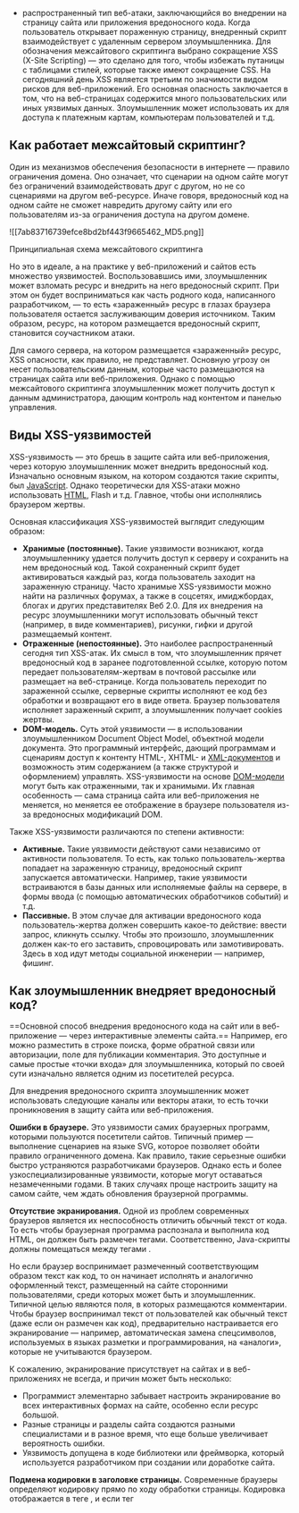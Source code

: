 
- распространенный тип веб-атаки, заключающийся во внедрении на страницу сайта или приложения вредоносного кода. Когда пользователь открывает пораженную страницу, внедренный скрипт взаимодействует с удаленным сервером злоумышленника.
Для обозначения межсайтового скриптинга выбрано сокращение XSS (X-Site Scripting) — это сделано для того, чтобы избежать путаницы с таблицами стилей, которые также имеют сокращение CSS. На сегодняшний день XSS является третьим по значимости видом рисков для веб-приложений. Его основная опасность заключается в том, что на веб-страницах содержится много пользовательских или иных уязвимых данных. Злоумышленник может использовать их для доступа к платежным картам, компьютерам пользователей и т.д.

## Как работает межсайтовый скриптинг?

Один из механизмов обеспечения безопасности в интернете — правило ограничения домена. Оно означает, что сценарии на одном сайте могут без ограничений взаимодействовать друг с другом, но не со сценариями на другом веб-ресурсе. Иначе говоря, вредоносный код на одном сайте не сможет навредить другому сайту или его пользователям из-за ограничения доступа на другом домене.

![[7ab83716739efce8bd2bf443f9665462_MD5.png]]

Принципиальная схема межсайтового скриптинга

Но это в идеале, а на практике у веб-приложений и сайтов есть множество уязвимостей. Воспользовавшись ими, злоумышленник может взломать ресурс и внедрить на него вредоносный скрипт. При этом он будет восприниматься как часть родного кода, написанного разработчиком, — то есть «зараженный» ресурс в глазах браузера пользователя остается заслуживающим доверия источником. Таким образом, ресурс, на котором размещается вредоносный скрипт, становится соучастником атаки.

Для самого сервера, на котором размещается «зараженный» ресурс, XSS опасности, как правило, не представляет. Основную угрозу он несет пользовательским данным, которые часто размещаются на страницах сайта или веб-приложения. Однако с помощью межсайтового скриптинга злоумышленник может получить доступ к данным администратора, дающим контроль над контентом и панелью управления.

## Виды XSS-уязвимостей

XSS-уязвимость — это брешь в защите сайта или веб-приложения, через которую злоумышленник может внедрить вредоносный код. Изначально основным языком, на котором создаются такие скрипты, был [JavaScript](https://blog.skillfactory.ru/glossary/javascript/). Однако теоретически для XSS-атаки можно использовать [HTML](https://blog.skillfactory.ru/glossary/html/), Flash и т.д. Главное, чтобы они исполнялись браузером жертвы.

Основная классификация XSS-уязвимостей выглядит следующим образом:

- **Хранимые (постоянные).** Такие уязвимости возникают, когда злоумышленнику удается получить доступ к серверу и сохранить на нем вредоносный код. Такой сохраненный скрипт будет активироваться каждый раз, когда пользователь заходит на зараженную страницу. Часто хранимые XSS-уязвимости можно найти на различных форумах, а также в соцсетях, имиджбордах, блогах и других представителях Веб 2.0. Для их внедрения на ресурс злоумышленники могут использовать обычный текст (например, в виде комментариев), рисунки, гифки и другой размещаемый контент.
- **Отраженные (непостоянные).** Это наиболее распространенный сегодня тип XSS-атак. Их смысл в том, что злоумышленник прячет вредоносный код в заранее подготовленной ссылке, которую потом передает пользователям-жертвам в почтовой рассылке или размещает на веб-странице. Когда пользователь переходит по зараженной ссылке, серверные скрипты исполняют ее код без обработки и возвращают его в виде ответа. Браузер пользователя исполняет зараженный скрипт, а злоумышленник получает cookies жертвы.
- **DOM-модель.** Суть этой уязвимости — в использовании злоумышленником Document Object Model, объектной модели документа. Это программный интерфейс, дающий программам и сценариям доступ к контенту HTML-, XHTML- и [XML-документов](https://blog.skillfactory.ru/glossary/xml/) и возможность этим содержанием (а также структурой и оформлением) управлять. XSS-уязвимости на основе [DOM-модели](https://blog.skillfactory.ru/glossary/dom/) могут быть как отраженными, так и хранимыми. Их главная особенность — сама страница сайта или веб-приложения не меняется, но меняется ее отображение в браузере пользователя из-за вредоносных модификаций DOM.

Также XSS-уязвимости различаются по степени активности:

- **Активные.** Такие уязвимости действуют сами независимо от активности пользователя. То есть, как только пользователь-жертва попадает на зараженную страницу, вредоносный скрипт запускается автоматически. Например, такие уязвимости встраиваются в базы данных или исполняемые файлы на сервере, в формы ввода (с помощью автоматических обработчиков событий) и т.д.
- **Пассивные.** В этом случае для активации вредоносного кода пользователь-жертва должен совершить какое-то действие: ввести запрос, кликнуть ссылку. Чтобы это произошло, злоумышленник должен как-то его заставить, спровоцировать или замотивировать. Здесь в ход идут методы социальной инженерии — например, фишинг.

## Как злоумышленник внедряет вредоносный код?

==Основной способ внедрения вредоносного кода на сайт или в веб-приложение — через интерактивные элементы сайта.== Например, его можно разместить в строке поиска, форме обратной связи или авторизации, поле для публикации комментария. Это доступные и самые простые «точки входа» для злоумышленника, который по своей сути изначально является одним из посетителей ресурса.

Для внедрения вредоносного скрипта злоумышленник может использовать следующие каналы или векторы атаки, то есть точки проникновения в защиту сайта или веб-приложения.

**Ошибки в браузере.** Это уязвимости самих браузерных программ, которыми пользуются посетители сайтов. Типичный пример — выполнение сценариев на языке SVG, которое позволяет обойти правило ограниченного домена. Как правило, такие серьезные ошибки быстро устраняются разработчиками браузеров. Однако есть и более узкоспециализированные уязвимости, которые могут оставаться незамеченными годами. В таких случаях проще настроить защиту на самом сайте, чем ждать обновления браузерной программы.

**Отсутствие экранирования.** Одной из проблем современных браузеров является их неспособность отличить обычный текст от кода. То есть чтобы браузерная программа распознала и выполнила код HTML, он должен быть размечен тегами. Соответственно, Java-скрипты должны помещаться между тегами <script>, CSS-стили — между [CSS](https://blog.skillfactory.ru/glossary/css/) и т.д.)</script>.

Но если браузер воспринимает размеченный соответствующим образом текст как код, то он начинает исполнять и аналогично оформленный текст, размещенный на сайте сторонними пользователями, среди которых может быть и злоумышленник. Типичной целью являются поля, в которых размещаются комментарии. Чтобы браузер воспринимал текст от пользователей как обычный текст (даже если он размечен как код), предварительно настраивается его экранирование — например, автоматическая замена спецсимволов, используемых в языках разметки и программирования, на «аналоги», которые не учитываются браузером.

К сожалению, экранирование присутствует на сайтах и в веб-приложениях не всегда, и причин может быть несколько:

- Программист элементарно забывает настроить экранирование во всех интерактивных формах на сайте, особенно если ресурс большой.
- Разные страницы и разделы сайта создаются разными специалистами и в разное время, что еще больше увеличивает вероятность ошибки.
- Уязвимость допущена в коде библиотеки или фреймворка, который используется разработчиком при создании или доработке сайта.

**Подмена кодировки в заголовке страницы.** Современные браузеры определяют кодировку прямо по ходу обработки страницы. Кодировка отображается в теге <meta>, и если тег <title> расположен до него, то сначала браузерная программа прочитает и обработает заголовок, а уже потом определит, какая кодировка используется на сайте. Соответственно, у злоумышленника появляется возможность обойти фильтрацию служебных символов < и “, разместив в тайтле вредоносный код, закодированный в UTF-7.

**SiXSS (межсайтовый скриптинг при наличии SQL-инъекции).** Это комбинированный тип атаки, задействующий базу данных сайта. Работает это следующим образом. С помощью SQL-инъекции злоумышленник внедряет вредоносный код в одну из страниц БД. Если на сайте отсутствует экранирование при выводе содержимого базы данных, то при доступе к «отравленной» строке БД вредоносный скрипт попадает в браузер пользователя.

Перечисленные векторы атаки — самые распространенные. На практике способов, которыми злоумышленники могут внедрить код на сайт или в веб-приложение, гораздо больше. Какие-то из них работают на всех типах ресурсов, другие отличаются узкой специализацией. Такое разнообразие приводит к тому, что гарантированной и 100-процентной защиты от XSS-угроз не существует.

## Последствия XSS-атаки

Сами XSS-уязвимости опасности для самого ресурса или его пользователей не представляют. Угрозу несут именно атаки, для которых эти бреши в обороне являются «точками входа». С помощью XSS-атаки можно нанести ресурсу и его пользователям разнообразный вред.

**Кража пользовательских данных.** Сайты и приложения, на которых предусмотрена авторизация пользователей, отличают авторизованного посетителя от неавторизованного с помощью специального cookie-файла (сессионной cookie). Этот файл будет видеть только авторизованный посетитель, а еще — любой JavaScript-код, исполняемый его браузером (в том числе и помещенный на страницу злоумышленником). Прочитав сессионную cookie жертвы, вредоносный скрипт через AJAX-запрос передает данные авторизации на удаленный сервер, предварительно созданный злоумышленником. Там эта информация заносится в базу данных, и хакеру остается только вычленить ее из параметров URL. Это дает злоумышленнику следующие возможности:

- похитить конфиденциальные данные пользователя: историю посещений, информацию по платежным картам, личную переписку и т.д.;
- использовать аккаунт пользователя-жертвы для рассылки спама, угроз и другого противоправного контента, публикации комментариев с противозаконным или компрометирующим содержанием;
- рассылать вредоносные программы другим пользователям, особенно тем, у кого пользователь-жертва пользовался доверием;
- получить бесплатный доступ к платному контенту: учебным курсам, мультимедийному контенту и т.д.

**Доступ к управлению сайтом.** Злоумышленник может завладеть не только данными авторизованных пользователей, но и правами администратора сайта/веб-приложения. В этом случае он получает доступ к панели управления ресурсом и может контролировать его содержание, структуру, оформление. Такие возможности позволяют злоумышленнику:

- получить авторизационные данные любого зарегистрированного на сайте пользователя;
- испортить функционал и/или оформление сайта с целью его дискредитации в глазах настоящих или потенциальных посетителей;
- разместить на ресурсе посторонний, противозаконный или компрометирующий контент, внести изменения в уже имеющееся содержание (пресс-релизы, статьи, описания товаров и т.д.);
- взломать корпоративную базу данных для получения конфиденциальной информации (секретных технологий, сведений о коммерческой деятельности и т.д.).

Опасность не ограничивается лишь потерей или кражей данных, репутационными издержками — последствия могут быть куда серьезнее. Например, если злоумышленник получает на сайте фармацевтической компании доступ к описанию лекарства, он может изменить информацию по дозировке сильнодействующего лекарства. Как результат — массовые интоксикации с тяжелыми последствиями вплоть до летальных исходов.

## Защита от XSS-атак

Чтобы защититься от межсайтового скриптинга, необходимо сначала выявить на сайте или в веб-приложении возможные уязвимости для атак этого типа. Сделать это можно двумя способами.

**Автоматически.** Для поиска уязвимостей существуют специальные сервисы, с помощью которых анализируются все страницы, на которых присутствуют интерактивные элементы: формы обратной связи и оформления заказов, поисковая строка, поля для публикации комментариев и т.д. Пример такого ресурса — [http://xss-scanner.com/](http://xss-scanner.com/). Стоит учитывать, что возможности любого такого сервиса ограничены, поэтому для максимально объективной оценки уязвимостей лучше проверять сайт на нескольких ресурсах. Тем не менее автоматизированные сервисы серьезно упрощают работу, особенно если анализируемый сайт имеет сложную структуру или большое количество внутренних страниц.

**Вручную.** Такой способ требует больших затрат времени и сил, зато более надежен (если проводится грамотным специалистом). Здесь алгоритм такой же: проверяется каждая страница сайта с интерактивными элементами, которые используются посетителями для ввода данных. Например, с помощью скрипта <script>alert(123)</script>. Если его ввести в интерактивное поле для размещения запроса или текста, то при отсутствии защиты появится такое уведомление:

![[af6709536b73778a81147139bc692d73_MD5.png]]

Ручная проверка по понятным причинам не очень эффективна на крупных сайтах, зато вполне применима на небольших ресурсах или одностраничниках.

Когда уязвимости найдены, можно приступать непосредственно к защите от угроз. Для этого рекомендуется:

- настроить фильтрацию и экранизацию входных параметров, то есть информации, вводимой пользователем через интерактивные поля и формы;
- настроить автоматическую замену спецсимволов, чтобы четко отделить пользовательский текст от исполняемого кода;
- на каждой странице сайта разместить кодировку перед какими-либо пользовательскими полями;
- установить ограничения домена и путей приема cookie-файлов с помощью SSL или параметра HttpOnly;
- регулярно проверять сайт или веб-приложение на уязвимости такими инструментами, как Nessus, Nikto Web Scanner и т.д.;
- задать список желательных источников для загрузки контента с помощью заголовка Content Security Policy;
- регулярно обновлять браузер до актуальной версии и использовать расширения для проверки URL, скриптов, интерактивных форм и других потенциальных источников угроз.

Практика показывает, что на 100% от XSS-атак не защищен ни один ресурс или браузер. В ответ на появление новых средств защиты злоумышленники разрабатывают новые пути их обхода. Однако использование актуальных способов цифровой гигиены и обычная бдительность позволяют снизить риск межсайтового скриптинга до приемлемого минимума.